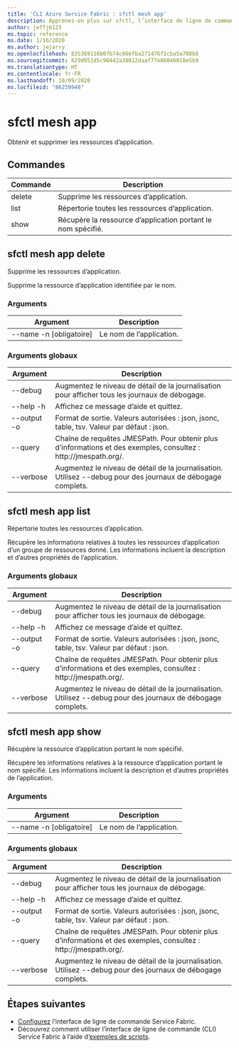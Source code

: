 ```yaml
---
title: 'CLI Azure Service Fabric : sfctl mesh app'
description: Apprenez-en plus sur sfctl, l’interface de ligne de commande d’Azure Service Fabric. Contient une liste de commandes pour la gestion de ressources de l'application Service Fabric Mesh.
author: jeffj6123
ms.topic: reference
ms.date: 1/16/2020
ms.author: jejarry
ms.openlocfilehash: 835369116b07b74c666fba271476f1cba5a708b8
ms.sourcegitcommit: 829d951d5c90442a38012daaf77e86046018e5b9
ms.translationtype: HT
ms.contentlocale: fr-FR
ms.lasthandoff: 10/09/2020
ms.locfileid: "86259948"
---
```

# <a name="sfctl-mesh-app"></a>sfctl mesh app
Obtenir et supprimer les ressources d’application.

## <a name="commands"></a>Commandes

|Commande|Description|
| --- | --- |
| delete | Supprime les ressources d’application. |
| list | Répertorie toutes les ressources d’application. |
| show | Récupère la ressource d’application portant le nom spécifié. |

## <a name="sfctl-mesh-app-delete"></a>sfctl mesh app delete
Supprime les ressources d’application.

Supprime la ressource d’application identifiée par le nom.

### <a name="arguments"></a>Arguments

|Argument|Description|
| --- | --- |
| --name -n [obligatoire] | Le nom de l’application. |

### <a name="global-arguments"></a>Arguments globaux

|Argument|Description|
| --- | --- |
| --debug | Augmentez le niveau de détail de la journalisation pour afficher tous les journaux de débogage. |
| --help -h | Affichez ce message d’aide et quittez. |
| --output -o | Format de sortie.  Valeurs autorisées \: json, jsonc, table, tsv.  Valeur par défaut \: json. |
| --query | Chaîne de requêtes JMESPath. Pour obtenir plus d’informations et des exemples, consultez : http\://jmespath.org/. |
| --verbose | Augmentez le niveau de détail de la journalisation. Utilisez --debug pour des journaux de débogage complets. |

## <a name="sfctl-mesh-app-list"></a>sfctl mesh app list
Répertorie toutes les ressources d’application.

Récupère les informations relatives à toutes les ressources d’application d’un groupe de ressources donné. Les informations incluent la description et d’autres propriétés de l’application.

### <a name="global-arguments"></a>Arguments globaux

|Argument|Description|
| --- | --- |
| --debug | Augmentez le niveau de détail de la journalisation pour afficher tous les journaux de débogage. |
| --help -h | Affichez ce message d’aide et quittez. |
| --output -o | Format de sortie.  Valeurs autorisées \: json, jsonc, table, tsv.  Valeur par défaut \: json. |
| --query | Chaîne de requêtes JMESPath. Pour obtenir plus d’informations et des exemples, consultez : http\://jmespath.org/. |
| --verbose | Augmentez le niveau de détail de la journalisation. Utilisez --debug pour des journaux de débogage complets. |

## <a name="sfctl-mesh-app-show"></a>sfctl mesh app show
Récupère la ressource d’application portant le nom spécifié.

Récupère les informations relatives à la ressource d’application portant le nom spécifié. Les informations incluent la description et d’autres propriétés de l’application.

### <a name="arguments"></a>Arguments

|Argument|Description|
| --- | --- |
| --name -n [obligatoire] | Le nom de l’application. |

### <a name="global-arguments"></a>Arguments globaux

|Argument|Description|
| --- | --- |
| --debug | Augmentez le niveau de détail de la journalisation pour afficher tous les journaux de débogage. |
| --help -h | Affichez ce message d’aide et quittez. |
| --output -o | Format de sortie.  Valeurs autorisées \: json, jsonc, table, tsv.  Valeur par défaut \: json. |
| --query | Chaîne de requêtes JMESPath. Pour obtenir plus d’informations et des exemples, consultez : http\://jmespath.org/. |
| --verbose | Augmentez le niveau de détail de la journalisation. Utilisez --debug pour des journaux de débogage complets. |


## <a name="next-steps"></a>Étapes suivantes
- [Configurez](service-fabric-cli.md) l’interface de ligne de commande Service Fabric.
- Découvrez comment utiliser l’interface de ligne de commande (CLI) Service Fabric à l’aide d’[exemples de scripts](./scripts/sfctl-upgrade-application.md).
